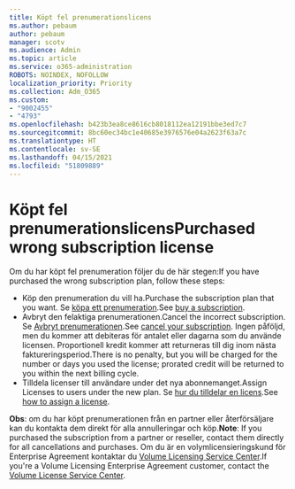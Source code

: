 ```yaml
---
title: Köpt fel prenumerationslicens
ms.author: pebaum
author: pebaum
manager: scotv
ms.audience: Admin
ms.topic: article
ms.service: o365-administration
ROBOTS: NOINDEX, NOFOLLOW
localization_priority: Priority
ms.collection: Adm_O365
ms.custom:
- "9002455"
- "4793"
ms.openlocfilehash: b423b3ea8ce8616cb8018112ea12191bbe3ed7c7
ms.sourcegitcommit: 8bc60ec34bc1e40685e3976576e04a2623f63a7c
ms.translationtype: HT
ms.contentlocale: sv-SE
ms.lasthandoff: 04/15/2021
ms.locfileid: "51809889"
---
```

# <a name="purchased-wrong-subscription-license"></a><span data-ttu-id="35e10-102">Köpt fel prenumerationslicens</span><span class="sxs-lookup"><span data-stu-id="35e10-102">Purchased wrong subscription license</span></span>

<span data-ttu-id="35e10-103">Om du har köpt fel prenumeration följer du de här stegen:</span><span class="sxs-lookup"><span data-stu-id="35e10-103">If you have purchased the wrong subscription plan, follow these steps:</span></span>

- <span data-ttu-id="35e10-104">Köp den prenumeration du vill ha.</span><span class="sxs-lookup"><span data-stu-id="35e10-104">Purchase the subscription plan that you want.</span></span> <span data-ttu-id="35e10-105">Se [köpa ett prenumeration](https://docs.microsoft.com/alchemyinsights/buy-a-subscription-to-office-365-for-business).</span><span class="sxs-lookup"><span data-stu-id="35e10-105">See [buy a subscription](https://docs.microsoft.com/alchemyinsights/buy-a-subscription-to-office-365-for-business).</span></span>
- <span data-ttu-id="35e10-106">Avbryt den felaktiga prenumerationen.</span><span class="sxs-lookup"><span data-stu-id="35e10-106">Cancel the incorrect subscription.</span></span> <span data-ttu-id="35e10-107">Se [Avbryt prenumerationen](https://docs.microsoft.com/alchemyinsights/canceling-your-office-365-subscription).</span><span class="sxs-lookup"><span data-stu-id="35e10-107">See [cancel your subscription](https://docs.microsoft.com/alchemyinsights/canceling-your-office-365-subscription).</span></span>
<span data-ttu-id="35e10-108">Ingen påföljd, men du kommer att debiteras för antalet eller dagarna som du använde licensen. Proportionell kredit kommer att returneras till dig inom nästa faktureringsperiod.</span><span class="sxs-lookup"><span data-stu-id="35e10-108">There is no penalty, but you will be charged for the number or days you used the license; prorated credit will be returned to you within the next billing cycle.</span></span>
- <span data-ttu-id="35e10-109">Tilldela licenser till användare under det nya abonnemanget.</span><span class="sxs-lookup"><span data-stu-id="35e10-109">Assign Licenses to users under the new plan.</span></span> <span data-ttu-id="35e10-110">Se [hur du tilldelar en licens](https://docs.microsoft.com/alchemyinsights/how-to-assign-a-license-to-a-user).</span><span class="sxs-lookup"><span data-stu-id="35e10-110">See [how to assign a license](https://docs.microsoft.com/alchemyinsights/how-to-assign-a-license-to-a-user).</span></span>

<span data-ttu-id="35e10-111">**Obs**: om du har köpt prenumerationen från en partner eller återförsäljare kan du kontakta dem direkt för alla annulleringar och köp.</span><span class="sxs-lookup"><span data-stu-id="35e10-111">**Note**: If you purchased the subscription from a partner or reseller, contact them directly for all cancellations and purchases.</span></span> <span data-ttu-id="35e10-112">Om du är en volymlicensieringskund för Enterprise Agreement kontaktar du [Volume Licensing Service Center](https://support.microsoft.com/help/4471406/how-to-contact-the-microsoft-volume-licensing-service-center).</span><span class="sxs-lookup"><span data-stu-id="35e10-112">If you're a Volume Licensing Enterprise Agreement customer, contact the [Volume License Service Center](https://support.microsoft.com/help/4471406/how-to-contact-the-microsoft-volume-licensing-service-center).</span></span>
